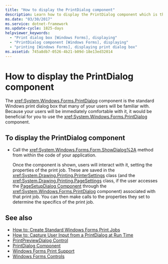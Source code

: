 ```yaml
---
title: "How to display the PrintDialog component"
description: Learn how to display the PrintDialog component which is the standard print dialog box many Windows users recognize.
ms.date: "03/30/2017"
ms.service: dotnet-framework
ms.update-cycle: 1825-days
helpviewer_keywords:
  - "Print dialog box [Windows Forms], displaying"
  - "PrintDialog component [Windows Forms], displaying"
  - "printing [Windows Forms], displaying print dialog box"
ms.assetid: 745a8db7-0526-4b21-b09d-18e13ed32014
---
```

# How to display the PrintDialog component

The <xref:System.Windows.Forms.PrintDialog> component is the standard Windows print dialog box that many of your users will be familiar with. Because your users will be immediately comfortable with it, it would be beneficial for you to use the <xref:System.Windows.Forms.PrintDialog> component.

## To display the PrintDialog component

- Call the <xref:System.Windows.Forms.Form.ShowDialog%2A> method from within the code of your application.

     Once the component is shown, users will interact with it, setting the properties of the print job. These are saved in the  <xref:System.Drawing.Printing.PrinterSettings> class (and the <xref:System.Drawing.Printing.PageSettings> class, if the user accesses the [PageSetupDialog Component](pagesetupdialog-component-windows-forms.md) through the <xref:System.Windows.Forms.PrintDialog> component) associated with that print job. You can then make calls to the properties they set to determine the specifics of the print job.

## See also

- [How to: Create Standard Windows Forms Print Jobs](../printing/overview.md)
- [How to: Capture User Input from a PrintDialog at Run Time](../printing/overview.md)
- [PrintPreviewDialog Control](printpreviewdialog-control-windows-forms.md)
- [PrintDialog Component](../printing/overview.md)
- [Windows Forms Print Support](../printing/overview.md)
- [Windows Forms Controls](overview.md)

